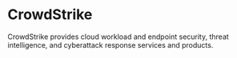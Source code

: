 # CrowdStrike

CrowdStrike provides cloud workload and endpoint security, threat intelligence, and cyberattack response services and products.
